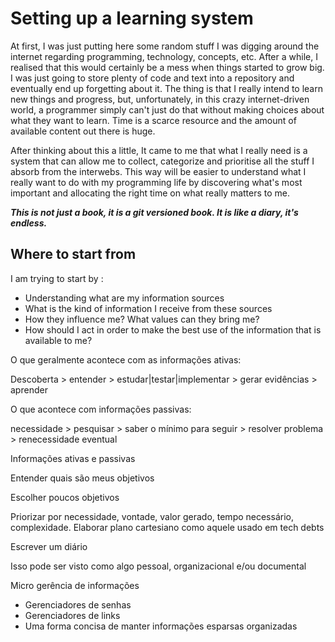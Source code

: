 # Setting up a learning system

At first, I was just putting here some random stuff I was digging around the internet regarding programming, technology, concepts, etc. After a while, I realised that this would certainly be a mess when things started to grow big. I was just going to store plenty of code and text into a repository and eventually end up forgetting about it. The thing is that I really intend to learn new things and progress, but, unfortunately, in this crazy internet-driven world, a programmer simply can't just do that without making choices about what they want to learn. Time is a scarce resource and the amount of available content out there is huge.

After thinking about this a little, It came to me that what I really need is a system that can allow me to collect, categorize and prioritise all the stuff I absorb from the interwebs. This way will be easier to understand what I really want to do with my programming life by discovering what's most important and allocating the right time on what really matters to me.

_**This is not just a book, it is a git versioned book. It is like a diary, it's endless.**_

## Where to start from

I am trying to start by :

* Understanding what are my information sources
* What is the kind of information I receive from these sources
* How they influence me? What values can they bring me? 
* How should I act in order to make the best use of the information that is available to me?



O que geralmente acontece com as informações ativas:

Descoberta &gt; entender &gt; estudar\|testar\|implementar &gt; gerar evidências &gt; aprender

  
O que acontece com informações passivas:

necessidade &gt; pesquisar &gt; saber o mínimo para seguir &gt; resolver problema &gt; renecessidade eventual



Informações ativas e passivas

Entender quais são meus objetivos

Escolher poucos objetivos

Priorizar por necessidade, vontade, valor gerado, tempo necessário, complexidade. Elaborar plano cartesiano como aquele usado em tech debts

Escrever um diário

Isso pode ser visto como algo pessoal, organizacional e/ou documental

Micro gerência de informações

* Gerenciadores de senhas
* Gerenciadores de links
* Uma forma concisa de manter informações esparsas organizadas 



